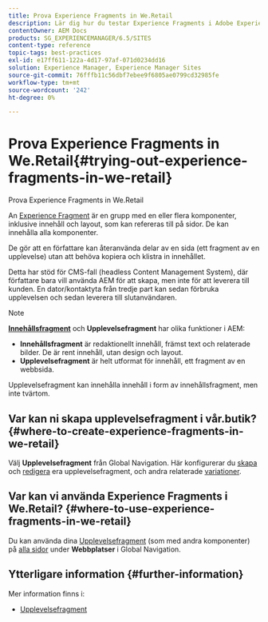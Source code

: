 ```yaml
---
title: Prova Experience Fragments in We.Retail
description: Lär dig hur du testar Experience Fragments i Adobe Experience Manager med We.Retail.
contentOwner: AEM Docs
products: SG_EXPERIENCEMANAGER/6.5/SITES
content-type: reference
topic-tags: best-practices
exl-id: e17ff611-122a-4d17-97af-071d0234dd16
solution: Experience Manager, Experience Manager Sites
source-git-commit: 76fffb11c56dbf7ebee9f6805ae0799cd32985fe
workflow-type: tm+mt
source-wordcount: '242'
ht-degree: 0%

---
```


# Prova Experience Fragments in We.Retail{#trying-out-experience-fragments-in-we-retail}

Prova Experience Fragments in We.Retail

An [Experience Fragment](/help/sites-authoring/experience-fragments.md) är en grupp med en eller flera komponenter, inklusive innehåll och layout, som kan refereras till på sidor. De kan innehålla alla komponenter.

De gör att en författare kan återanvända delar av en sida (ett fragment av en upplevelse) utan att behöva kopiera och klistra in innehållet.

Detta har stöd för CMS-fall (headless Content Management System), där författare bara vill använda AEM för att skapa, men inte för att leverera till kunden. En dator/kontaktyta från tredje part kan sedan förbruka upplevelsen och sedan leverera till slutanvändaren.

>[!NOTE]
>
>**[Innehållsfragment](/help/sites-developing/we-retail-content-fragments.md)** och **Upplevelsefragment** har olika funktioner i AEM:
>
>* **Innehållsfragment** är redaktionellt innehåll, främst text och relaterade bilder. De är rent innehåll, utan design och layout.
>* **Upplevelsefragment** är helt utformat för innehåll, ett fragment av en webbsida.
>
>Upplevelsefragment kan innehålla innehåll i form av innehållsfragment, men inte tvärtom.

## Var kan ni skapa upplevelsefragment i vår.butik? {#where-to-create-experience-fragments-in-we-retail}

Välj **Upplevelsefragment** från Global Navigation. Här konfigurerar du [skapa](/help/sites-authoring/experience-fragments.md#creating-an-experience-fragment) och [redigera](/help/sites-authoring/experience-fragments.md#editing-your-experience-fragment) era upplevelsefragment, och andra relaterade [variationer](/help/sites-authoring/experience-fragments.md#creating-an-experience-fragment-variation).

## Var kan vi använda Experience Fragments i We.Retail? {#where-to-use-experience-fragments-in-we-retail}

Du kan använda dina [Upplevelsefragment](/help/sites-authoring/experience-fragments.md#using-your-experience-fragment) (som med andra komponenter) på [alla sidor](/help/sites-authoring/editing-content.md) under **Webbplatser** i Global Navigation.

## Ytterligare information {#further-information}

Mer information finns i:

* [Upplevelsefragment](/help/sites-authoring/experience-fragments.md)
